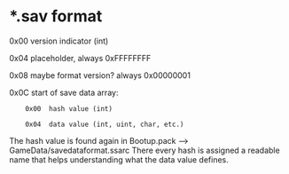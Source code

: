 # *.sav format
0x00  version indicator (int)

0x04  placeholder, always 0xFFFFFFFF

0x08  maybe format version? always 0x00000001

0x0C  start of save data array:

		0x00  hash value (int)
  
		0x04  data value (int, uint, char, etc.)
  


The hash value is found again in Bootup.pack --> GameData/savedataformat.ssarc
There every hash is assigned a readable name that helps understanding what the data value defines.
